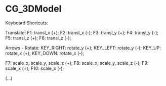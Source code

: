 # CG_3DModel

Keyboard Shortcuts:

Translate:
F1: transl_x (+);
F2: transl_x (-);
F3: transl_y (+);
F4: transl_y (-);
F5: transl_z (+);
F6: transl_z (-);

Arrows - Rotate: 
KEY_RIGHT: rotate_y (+);
KEY_LEFT: rotate_y (-);
KEY_UP: rotate_x (+);
KEY_DOWN: rotate_x (-);

F7: scale_x, scale_y, scale_z (+);
F8: scale_x, scale_y, scale_z (-);
F9: scale_x (+);
F10: scale_x (-);

(...)
